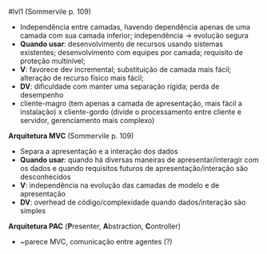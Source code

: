 #lvl1
(Sommervile p. 109)
* Independência entre camadas, havendo dependência apenas de uma camada com sua camada inferior; independência -> evolução segura
* **Quando usar**: desenvolvimento de recursos usando sistemas existentes; desenvolvimento com equipes por camada; requisito de proteção multinível;
* **V**: favorece dev incremental; substituição de camada mais fácil; alteração de recurso físico mais fácil;
* **DV**: dificuldade com manter uma separação rígida; perda de desempenho
* cliente-magro (tem apenas a camada de apresentação, mais fácil a instalação) x cliente-gordo (divide o processamento entre cliente e servidor, gerenciamento mais complexo)


**Arquitetura MVC** (Sommervile p. 109)
* Separa a apresentação e a interação dos dados
* **Quando usar**: quando há diversas maneiras de apresentar/interagir com os dados e quando requisitos futuros de apresentação/interação são desconhecidos
* **V**: independência na evolução das camadas de modelo e de apresentação
* **DV**: overhead de código/complexidade quando dados/interação são simples

**Arquitetura PAC** (**P**resenter, **A**bstraction, **C**ontroller)
* ~parece MVC, comunicação entre agentes (?)